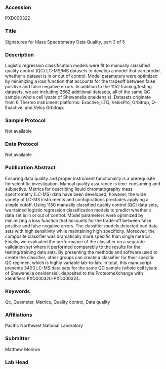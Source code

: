 ### Accession
PXD000322

### Title
Signatures for Mass Spectrometry Data Quality, part 3 of 5

### Description
Logistic regression classification models were fit to manually classified quality control (QC) LC-MS/MS datasets to develop a model that can predict whether a dataset is in or out of control. Model parameters were optimized by minimizing a loss function that accounts for the tradeoff between false positive and false negative errors.  In addition to the 1152 training/testing datasets, we are including 2662 additional datasets, all of the same QC sample (whole cell lysate of Shewanella oneidensis).  Datasets originate from 6 Thermo instrument platforms: Exactive, LTQ, VelosPro, Orbitrap, Q-Exactive, and Velos Orbitrap.

### Sample Protocol
Not available

### Data Protocol
Not available

### Publication Abstract
Ensuring data quality and proper instrument functionality is a prerequisite for scientific investigation. Manual quality assurance is time-consuming and subjective. Metrics for describing liquid chromatography mass spectrometry (LC-MS) data have been developed; however, the wide variety of LC-MS instruments and configurations precludes applying a simple cutoff. Using 1150 manually classified quality control (QC) data sets, we trained logistic regression classification models to predict whether a data set is in or out of control. Model parameters were optimized by minimizing a loss function that accounts for the trade-off between false positive and false negative errors. The classifier models detected bad data sets with high sensitivity while maintaining high specificity. Moreover, the composite classifier was dramatically more specific than single metrics. Finally, we evaluated the performance of the classifier on a separate validation set where it performed comparably to the results for the testing/training data sets. By presenting the methods and software used to create the classifier, other groups can create a classifier for their specific QC regimen, which is highly variable lab-to-lab. In total, this manuscript presents 3400 LC-MS data sets for the same QC sample (whole cell lysate of Shewanella oneidensis), deposited to the ProteomeXchange with identifiers PXD000320-PXD000324.

### Keywords
Qc, Quameter, Metrics, Quality control, Data quality

### Affiliations
Pacific Northwest National Laboratory

### Submitter
Matthew Monroe

### Lab Head



